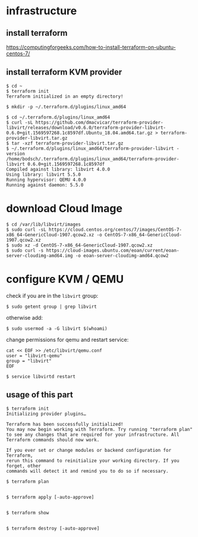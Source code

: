 # infrastructure

## install terraform

https://computingforgeeks.com/how-to-install-terraform-on-ubuntu-centos-7/

## install terraform KVM provider

```
$ cd ~
$ terraform init
Terraform initialized in an empty directory!

$ mkdir -p ~/.terraform.d/plugins/linux_amd64

$ cd ~/.terraform.d/plugins/linux_amd64
$ curl -sL https://github.com/dmacvicar/terraform-provider-libvirt/releases/download/v0.6.0/terraform-provider-libvirt-0.6.0+git.1569597268.1c8597df.Ubuntu_18.04.amd64.tar.gz > terraform-provider-libvirt.tar.gz
$ tar -xzf terraform-provider-libvirt.tar.gz
$ ~/.terraform.d/plugins/linux_amd64/terraform-provider-libvirt -version
/home/bodsch/.terraform.d/plugins/linux_amd64/terraform-provider-libvirt 0.6.0+git.1569597268.1c8597df
Compiled against library: libvirt 4.0.0
Using library: libvirt 5.5.0
Running hypervisor: QEMU 4.0.0
Running against daemon: 5.5.0
```
# download Cloud Image

```
$ cd /var/lib/libvirt/images
$ sudo curl -sL https://cloud.centos.org/centos/7/images/CentOS-7-x86_64-GenericCloud-1907.qcow2.xz -o CentOS-7-x86_64-GenericCloud-1907.qcow2.xz
$ sudo xz -d CentOS-7-x86_64-GenericCloud-1907.qcow2.xz
$ sudo curl -s https://cloud-images.ubuntu.com/eoan/current/eoan-server-cloudimg-amd64.img -o eoan-server-cloudimg-amd64.qcow2
```

# configure KVM / QEMU

check if you are in the `libvirt` group:
```
$ sudo getent group | grep libvirt
```
otherwise add:
```
$ sudo usermod -a -G libvirt $(whoami)
```

change permissions for qemu and restart service:
```
cat << EOF >> /etc/libvirt/qemu.conf
user = "libvirt-qemu"
group = "libvirt"
EOF

$ service libvirtd restart
```

## usage of this part

```
$ terraform init
Initializing provider plugins…

Terraform has been successfully initialized!
You may now begin working with Terraform. Try running "terraform plan" to see any changes that are required for your infrastructure. All Terraform commands should now work.

If you ever set or change modules or backend configuration for Terraform,
rerun this command to reinitialize your working directory. If you forget, other
commands will detect it and remind you to do so if necessary.
```

```
$ terraform plan


$ terraform apply [-auto-approve]


$ terraform show


$ terraform destroy [-auto-approve]

```


